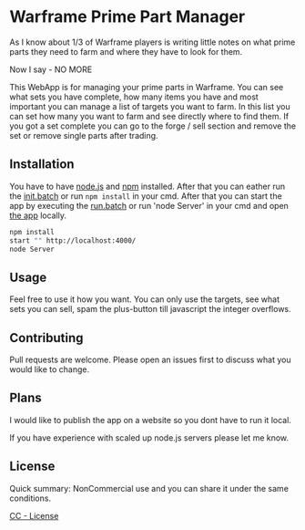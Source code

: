 # Warframe Prime Part Manager

As I know about 1/3 of Warframe players is writing little notes on what prime parts they need to farm and where they have to look for them.

Now I say - NO MORE

This WebApp is for managing your prime parts in Warframe. You can see what sets you have complete, how many items you have and most important you can manage a list of targets you want to farm. In this list you can set how many you want to farm and see directly where to find them. If you got a set complete you can go to the forge / sell section and remove the set or remove single parts after trading.

## Installation

You have to have [node.js](https://nodejs.org/en/) and [npm](https://www.npmjs.com/get-npm) installed. After that you can eather run the [init.batch]() or run `npm install` in your cmd. After that you can start the app by executing the [run.batch]() or run 'node Server' in your cmd and open [the app](http://localhost:4000) locally.

```bash
npm install
start "" http://localhost:4000/
node Server
```

## Usage

Feel free to use it how you want. You can only use the targets, see what sets you can sell, spam the plus-button till javascript the integer overflows.

## Contributing
Pull requests are welcome. Please open an issues first to discuss what you would like to change.

## Plans
I would like to publish the app on a website so you dont have to run it local. 

If you have experience with scaled up node.js servers please let me know.

## License
Quick summary: NonCommercial use and you can share it under the same conditions.

[CC - License](https://github.com/henloh/WarframeCollector/blob/master/license.txt)
